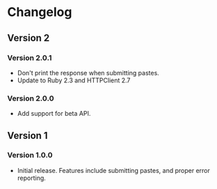 # Changelog
## Version 2
### Version 2.0.1
* Don't print the response when submitting pastes.
* Update to Ruby 2.3 and HTTPClient 2.7

### Version 2.0.0
* Add support for beta API.

## Version 1
### Version 1.0.0
* Initial release. Features include submitting pastes, and proper error reporting.
